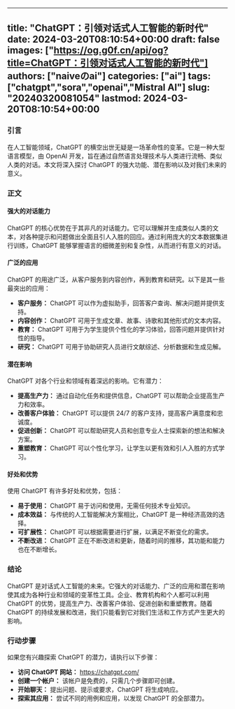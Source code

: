 
---
title: "ChatGPT：引领对话式人工智能的新时代"
date: 2024-03-20T08:10:54+00:00
draft: false
images: ["https://og.g0f.cn/api/og?title=ChatGPT：引领对话式人工智能的新时代"]
authors: ["naiveのai"]
categories: ["ai"]
tags: ["chatgpt","sora","openai","Mistral AI"]
slug: "20240320081054"
lastmod: 2024-03-20T08:10:54+00:00
---
### 引言

在人工智能领域，ChatGPT 的横空出世无疑是一场革命性的变革。它是一种大型语言模型，由 OpenAI 开发，旨在通过自然语言处理技术与人类进行流畅、类似人类的对话。本文将深入探讨 ChatGPT 的强大功能、潜在影响以及对我们未来的意义。

### 正文

#### 强大的对话能力

ChatGPT 的核心优势在于其非凡的对话能力。它可以理解并生成类似人类的文本，对各种提示和问题做出全面且引人入胜的回应。通过利用庞大的文本数据集进行训练，ChatGPT 能够掌握语言的细微差别和复杂性，从而进行有意义的对话。

#### 广泛的应用

ChatGPT 的用途广泛，从客户服务到内容创作，再到教育和研究。以下是其一些最突出的应用：

- **客户服务：** ChatGPT 可以作为虚拟助手，回答客户查询、解决问题并提供支持。
- **内容创作：** ChatGPT 可用于生成文章、故事、诗歌和其他形式的文本内容。
- **教育：** ChatGPT 可用于为学生提供个性化的学习体验，回答问题并提供针对性的指导。
- **研究：** ChatGPT 可用于协助研究人员进行文献综述、分析数据和生成见解。

#### 潜在影响

ChatGPT 对各个行业和领域有着深远的影响。它有潜力：

- **提高生产力：** 通过自动化任务和提供信息，ChatGPT 可以帮助企业提高生产力和效率。
- **改善客户体验：** ChatGPT 可以提供 24/7 的客户支持，提高客户满意度和忠诚度。
- **促进创新：** ChatGPT 可以帮助研究人员和创意专业人士探索新的想法和解决方案。
- **重塑教育：** ChatGPT 可以个性化学习，让学生以更有效和引人入胜的方式学习。

#### 好处和优势

使用 ChatGPT 有许多好处和优势，包括：

- **易于使用：** ChatGPT 易于访问和使用，无需任何技术专业知识。
- **成本效益：** 与传统的人工智能解决方案相比，ChatGPT 是一种经济高效的选择。
- **可扩展性：** ChatGPT 可以根据需要进行扩展，以满足不断变化的需求。
- **不断改进：** ChatGPT 正在不断改进和更新，随着时间的推移，其功能和能力也在不断增长。

### 结论

ChatGPT 是对话式人工智能的未来。它强大的对话能力、广泛的应用和潜在影响使其成为各种行业和领域的变革性工具。企业、教育机构和个人都可以利用 ChatGPT 的优势，提高生产力、改善客户体验、促进创新和重塑教育。随着 ChatGPT 的持续发展和改进，我们只能看到它对我们生活和工作方式产生更大的影响。

### 行动步骤

如果您有兴趣探索 ChatGPT 的潜力，请执行以下步骤：

- **访问 ChatGPT 网站：** https://chatgpt.com/
- **创建一个帐户：** 该帐户是免费的，只需几个步骤即可创建。
- **开始聊天：** 提出问题、提示或要求，ChatGPT 将生成响应。
- **探索其应用：** 尝试不同的用例和应用，以发现 ChatGPT 的全部潜力。